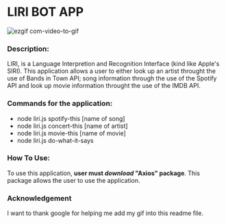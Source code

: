 # **LIRI BOT APP**
![ezgif com-video-to-gif](https://user-images.githubusercontent.com/47347463/55249354-190d5c00-5209-11e9-973e-17e63ca4878d.gif)

### Description: 
LIRI, is a Language Interpretion and Recognition Interface (kind like Apple's SIRI). This application  allows a user to either look up an artist throught the use of Bands in Town API; song information through the use of the Spotify API and look up movie information throught the use of the IMDB API. 

### Commands for the application:
* node liri.js spotify-this [name of song]
* node liri.js concert-this [name of artist]
* node liri.js movie-this [name of movie]
* node liri.js do-what-it-says

### How To Use:
To use this application, **user must _download_ "Axios" package**. This package allows the user to use the application.

### Acknowledgement 
I want to thank google for helping me add my gif into this readme file.

